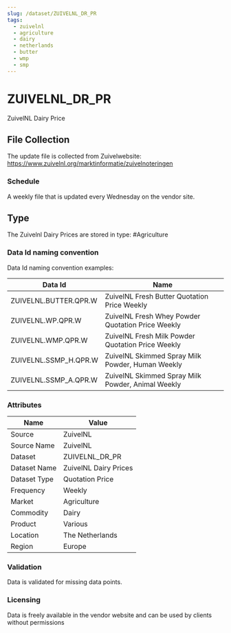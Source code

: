 ```yaml
---
slug: /dataset/ZUIVELNL_DR_PR
tags:
  - zuivelnl
  - agriculture
  - dairy
  - netherlands
  - butter
  - wmp
  - smp
---
```

ZUIVELNL_DR_PR
============================================================

ZuivelNL Dairy Price

## File Collection

The update file is collected from Zuivelwebsite: https://www.zuivelnl.org/marktinformatie/zuivelnoteringen

### Schedule

A weekly file that is updated every Wednesday on the vendor site.

## Type

The Zuivelnl Dairy Prices are stored in type: #Agriculture

### Data Id naming convention

Data Id naming convention examples:

|**Data Id**|**Name**|
|-|-|
|ZUIVELNL.BUTTER.QPR.W|ZuivelNL Fresh Butter Quotation Price Weekly|
|ZUIVELNL.WP.QPR.W|ZuivelNL Fresh Whey Powder Quotation Price Weekly|
|ZUIVELNL.WMP.QPR.W|ZuivelNL Fresh Milk Powder Quotation Price Weekly|
|ZUIVELNL.SSMP_H.QPR.W|ZuivelNL Skimmed Spray Milk Powder, Human Weekly|
|ZUIVELNL.SSMP_A.QPR.W|ZuivelNL Skimmed Spray Milk Powder, Animal Weekly|

### Attributes

|Name|Value|
|-|-|
|Source|ZuivelNL|
|Source Name|ZuivelNL|
|Dataset|ZUIVELNL_DR_PR|
|Dataset Name|ZuivelNL Dairy Prices|
|Dataset Type|Quotation Price|
|Frequency|Weekly|
|Market|Agriculture|
|Commodity|Dairy|
|Product|Various|
|Location|The Netherlands|
|Region|Europe|

### Validation

Data is validated for missing data points.

### Licensing

Data is freely available in the vendor website and can be used by clients without permissions